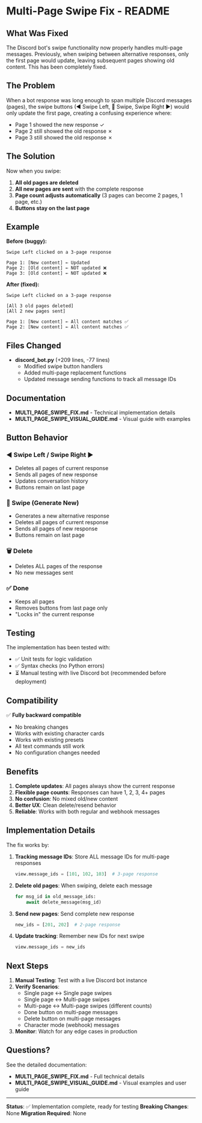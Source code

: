 # Multi-Page Swipe Fix - README

## What Was Fixed

The Discord bot's swipe functionality now properly handles multi-page messages. Previously, when swiping between alternative responses, only the first page would update, leaving subsequent pages showing old content. This has been completely fixed.

## The Problem

When a bot response was long enough to span multiple Discord messages (pages), the swipe buttons (◀ Swipe Left, 🔄 Swipe, Swipe Right ▶) would only update the first page, creating a confusing experience where:

- Page 1 showed the new response ✓
- Page 2 still showed the old response ✗
- Page 3 still showed the old response ✗

## The Solution

Now when you swipe:
1. **All old pages are deleted**
2. **All new pages are sent** with the complete response
3. **Page count adjusts automatically** (3 pages can become 2 pages, 1 page, etc.)
4. **Buttons stay on the last page**

## Example

**Before (buggy):**
```
Swipe Left clicked on a 3-page response

Page 1: [New content] ← Updated
Page 2: [Old content] ← NOT updated ❌
Page 3: [Old content] ← NOT updated ❌
```

**After (fixed):**
```
Swipe Left clicked on a 3-page response

[All 3 old pages deleted]
[All 2 new pages sent]

Page 1: [New content] ← All content matches ✅
Page 2: [New content] ← All content matches ✅
```

## Files Changed

- **discord_bot.py** (+209 lines, -77 lines)
  - Modified swipe button handlers
  - Added multi-page replacement functions
  - Updated message sending functions to track all message IDs

## Documentation

- **MULTI_PAGE_SWIPE_FIX.md** - Technical implementation details
- **MULTI_PAGE_SWIPE_VISUAL_GUIDE.md** - Visual guide with examples

## Button Behavior

### ◀ Swipe Left / Swipe Right ▶
- Deletes all pages of current response
- Sends all pages of new response
- Updates conversation history
- Buttons remain on last page

### 🔄 Swipe (Generate New)
- Generates a new alternative response
- Deletes all pages of current response
- Sends all pages of new response
- Buttons remain on last page

### 🗑️ Delete
- Deletes ALL pages of the response
- No new messages sent

### ✅ Done
- Keeps all pages
- Removes buttons from last page only
- "Locks in" the current response

## Testing

The implementation has been tested with:
- ✅ Unit tests for logic validation
- ✅ Syntax checks (no Python errors)
- ⏳ Manual testing with live Discord bot (recommended before deployment)

## Compatibility

✅ **Fully backward compatible**
- No breaking changes
- Works with existing character cards
- Works with existing presets
- All text commands still work
- No configuration changes needed

## Benefits

1. **Complete updates**: All pages always show the current response
2. **Flexible page counts**: Responses can have 1, 2, 3, 4+ pages
3. **No confusion**: No mixed old/new content
4. **Better UX**: Clean delete/resend behavior
5. **Reliable**: Works with both regular and webhook messages

## Implementation Details

The fix works by:

1. **Tracking message IDs**: Store ALL message IDs for multi-page responses
   ```python
   view.message_ids = [101, 102, 103]  # 3-page response
   ```

2. **Delete old pages**: When swiping, delete each message
   ```python
   for msg_id in old_message_ids:
       await delete_message(msg_id)
   ```

3. **Send new pages**: Send complete new response
   ```python
   new_ids = [201, 202]  # 2-page response
   ```

4. **Update tracking**: Remember new IDs for next swipe
   ```python
   view.message_ids = new_ids
   ```

## Next Steps

1. **Manual Testing**: Test with a live Discord bot instance
2. **Verify Scenarios**:
   - Single page ↔ Single page swipes
   - Single page ↔ Multi-page swipes
   - Multi-page ↔ Multi-page swipes (different counts)
   - Done button on multi-page messages
   - Delete button on multi-page messages
   - Character mode (webhook) messages
3. **Monitor**: Watch for any edge cases in production

## Questions?

See the detailed documentation:
- **MULTI_PAGE_SWIPE_FIX.md** - Full technical details
- **MULTI_PAGE_SWIPE_VISUAL_GUIDE.md** - Visual examples and user guide

---

**Status**: ✅ Implementation complete, ready for testing
**Breaking Changes**: None
**Migration Required**: None
